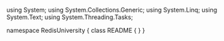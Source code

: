 ﻿using System;
using System.Collections.Generic;
using System.Linq;
using System.Text;
using System.Threading.Tasks;

namespace RedisUniversity
{
    class README
    {
    }
}

